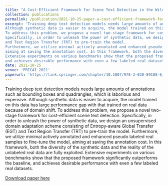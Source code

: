 ```yaml
---
title: "A Cost-Efficient Framework for Scene Text Detection in the Wild."
collection: publications
permalink: /publication/2021-10-25-paper-a-cost-efficient-framework-for-scene-text-detection-in-the-wild
excerpt: 'Training deep text detection models needs large amounts of annotations such as bounding boxes and quadrangles, which is laborious and expensive.
Although synthetic data is easier to acquire, the model trained on this data has large performance gap with that trained on real data because of domain shift.
To address this problem, we propose a novel two-stage framework for cost-efficient scene text detection.
Specifically, in order to unleash the power of synthetic data, we design an unsupervised domain adaptation scheme consisting of Entropy-aware Global Transfer (EGT)
and Text Region Transfer (TRT) to pre-train the model. 
Furthermore, we utilize minimal actively annotated and enhanced pseudo labeled real samples to fine-tune the model,
aiming at saving the annotation cost. In this framework, both the diversity of the synthetic data and the reality of the unlabeled real data are fully exploited.
Extensive experiments on various benchmarks show that the proposed framework significantly outperforms the baseline,
and achieves desirable performance with even a few labeled real datasets.'
date: 2021-10-25
venue: 'PRICAI 2021'
paperurl: 'https://link.springer.com/chapter/10.1007/978-3-030-89188-6_11'
---
```

Training deep text detection models needs large amounts of annotations such as bounding boxes and quadrangles, which is laborious and expensive.
Although synthetic data is easier to acquire, the model trained on this data has large performance gap with that trained on real data because of domain shift.
To address this problem, we propose a novel two-stage framework for cost-efficient scene text detection.
Specifically, in order to unleash the power of synthetic data, we design an unsupervised domain adaptation scheme consisting of Entropy-aware Global Transfer (EGT)
and Text Region Transfer (TRT) to pre-train the model. 
Furthermore, we utilize minimal actively annotated and enhanced pseudo labeled real samples to fine-tune the model,
aiming at saving the annotation cost. In this framework, both the diversity of the synthetic data and the reality of the unlabeled real data are fully exploited.
Extensive experiments on various benchmarks show that the proposed framework significantly outperforms the baseline,
and achieves desirable performance with even a few labeled real datasets.

[Download paper here](https://link.springer.com/chapter/10.1007/978-3-030-89188-6_11)
